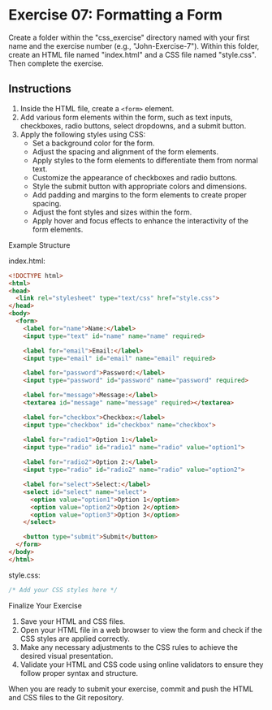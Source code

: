 # Exercise 07: Formatting a Form

Create a folder within the "css_exercise" directory named with your first name and the exercise number (e.g., "John-Exercise-7"). Within this folder, create an HTML file named "index.html" and a CSS file named "style.css". Then complete the exercise.

## Instructions

1. Inside the HTML file, create a `<form>` element.
2. Add various form elements within the form, such as text inputs, checkboxes, radio buttons, select dropdowns, and a submit button.
3. Apply the following styles using CSS:
   - Set a background color for the form.
   - Adjust the spacing and alignment of the form elements.
   - Apply styles to the form elements to differentiate them from normal text.
   - Customize the appearance of checkboxes and radio buttons.
   - Style the submit button with appropriate colors and dimensions.
   - Add padding and margins to the form elements to create proper spacing.
   - Adjust the font styles and sizes within the form.
   - Apply hover and focus effects to enhance the interactivity of the form elements.

Example Structure

index.html:
```html
<!DOCTYPE html>
<html>
<head>
  <link rel="stylesheet" type="text/css" href="style.css">
</head>
<body>
  <form>
    <label for="name">Name:</label>
    <input type="text" id="name" name="name" required>

    <label for="email">Email:</label>
    <input type="email" id="email" name="email" required>

    <label for="password">Password:</label>
    <input type="password" id="password" name="password" required>

    <label for="message">Message:</label>
    <textarea id="message" name="message" required></textarea>

    <label for="checkbox">Checkbox:</label>
    <input type="checkbox" id="checkbox" name="checkbox">

    <label for="radio1">Option 1:</label>
    <input type="radio" id="radio1" name="radio" value="option1">
    
    <label for="radio2">Option 2:</label>
    <input type="radio" id="radio2" name="radio" value="option2">

    <label for="select">Select:</label>
    <select id="select" name="select">
      <option value="option1">Option 1</option>
      <option value="option2">Option 2</option>
      <option value="option3">Option 3</option>
    </select>

    <button type="submit">Submit</button>
  </form>
</body>
</html>
```

style.css:
```css
/* Add your CSS styles here */
```

Finalize Your Exercise

1. Save your HTML and CSS files.
2. Open your HTML file in a web browser to view the form and check if the CSS styles are applied correctly.
3. Make any necessary adjustments to the CSS rules to achieve the desired visual presentation.
4. Validate your HTML and CSS code using online validators to ensure they follow proper syntax and structure.

When you are ready to submit your exercise, commit and push the HTML and CSS files to the Git repository.